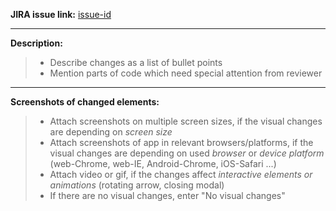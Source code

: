 **JIRA issue link:** [issue-id](https://jira-support.isdd.sk/browse/issue-id)

---

**Description:**

> -   Describe changes as a list of bullet points
> -   Mention parts of code which need special attention from reviewer

---

**Screenshots of changed elements:**

> -   Attach screenshots on multiple screen sizes, if the visual changes are depending on _screen size_
> -   Attach screenshots of app in relevant browsers/platforms, if the visual changes are depending on used _browser_ or _device platform_ (web-Chrome, web-IE, Android-Chrome, iOS-Safari ...)
> -   Attach video or gif, if the changes affect _interactive elements or animations_ (rotating arrow, closing modal)
> -   If there are no visual changes, enter "No visual changes"
